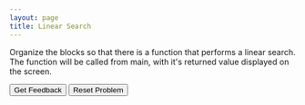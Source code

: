 ```yaml
---
layout: page
title: Linear Search
---
```


Organize the blocks so that there is a function that performs a linear search.
The function will be called from main, with it's returned value displayed on the screen.

<div id="sortableTrash" class="sortable-code"></div> 
<div id="sortable" class="sortable-code"></div> 
<div style="clear:both;"></div> 
<p> 
    <input id="feedbackLink" value="Get Feedback" type="button" /> 
    <input id="newInstanceLink" value="Reset Problem" type="button" /> 
</p> 
<script type="text/javascript"> 
(function(){
  var initial = "def findNumberGreaterThan10(theList):\n" +
    "   count = 0\n" +
    "   for value in theList:\n" +
    "      if value > 10:\n" +
    "         count = count + 1\n" +
    "   return count\n" +
    "def main():\n" +
    "   numbers = [3, 12, 4, 10, 9, 20, 7]\n" +
    "   numGreaterThan10 = findNumberGreaterThan10(numbers)\n" +
    "   print (\"Number of values > 10\", numGreaterThan10)\n" +
    "main()   ";
  var parsonsPuzzle = new ParsonsWidget({
    "sortableId": "sortable",
    "max_wrong_lines": 10,
    "grader": ParsonsWidget._graders.LineBasedGrader,
    "exec_limit": 2500,
    "can_indent": true,
    "x_indent": 50,
    "lang": "en",
    "trashId": "sortableTrash"
  });
  parsonsPuzzle.init(initial);
  parsonsPuzzle.shuffleLines();
  $("#newInstanceLink").click(function(event){ 
      event.preventDefault(); 
      parsonsPuzzle.shuffleLines(); 
  }); 
  $("#feedbackLink").click(function(event){ 
      event.preventDefault(); 
      parsonsPuzzle.getFeedback(); 
  }); 
})(); 
</script>
